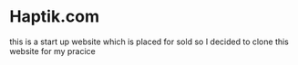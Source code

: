 # Haptik.com
this is a start up website which is placed for sold
so I decided to clone this website for my pracice
